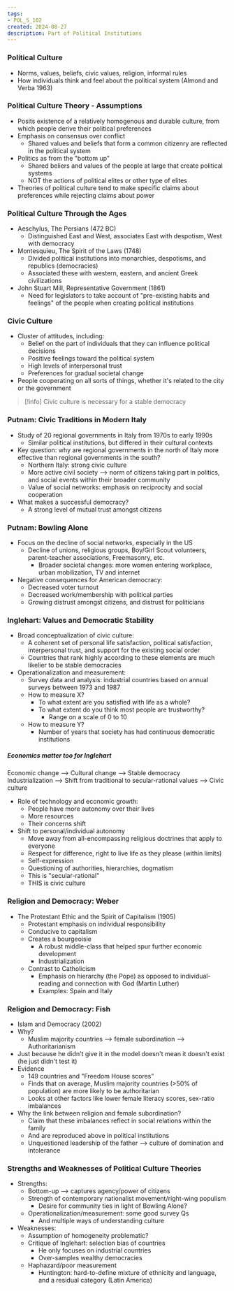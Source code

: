 ```yaml
---
tags:
- POL_S_102
created: 2024-08-27
description: Part of Political Institutions
---
```


### Political Culture

- Norms, values, beliefs, civic values, religion, informal rules
- How individuals think and feel about the political system (Almond and Verba 1963)

### Political Culture Theory - Assumptions

- Posits existence of a relatively homogenous and durable culture, from which people derive their political preferences
- Emphasis on consensus over conflict
  - Shared values and beliefs that form a common citizenry are reflected in the political system
- Politics as from the "bottom up"
  - Shared beliers and values of the people at large that create political systems
  - NOT the actions of political elites or other type of elites
- Theories of political culture tend to make specific claims about preferences while rejecting claims about power

### Political Culture Through the Ages

- Aeschylus, The Persians (472 BC)
  - Distinguished East and West, associates East with despotism, West with democracy
- Montesquieu, The Spirit of the Laws (1748)
  - Divided political institutions into monarchies, despotisms, and republics (democracies)
  - Associated these with western, eastern, and ancient Greek civilizations
- John Stuart Mill, Representative Government (1861)
  - Need for legislators to take account of "pre-existing habits and feelings" of the people when creating political institutions

### Civic Culture

- Cluster of attitudes, including:
  - Belief on the part of individuals that they can influence political decisions
  - Positive feelings toward the political system
  - High levels of interpersonal trust
  - Preferences for gradual societal change
- People cooperating on all sorts of things, whether it's related to the city or the government

> [!info] Civic culture is necessary for a stable democracy

### Putnam: Civic Traditions in Modern Italy

- Study of 20 regional governments in Italy from 1970s to early 1990s
  - Similar political institutions, but differed in their cultural contexts
- Key question: why are regional governments in the north of Italy more effective than regional governments in the south?
  - Northern Italy: strong civic culture
  - More active civil society --> norm of citizens taking part in politics, and social events within their broader community
  - Value of social networks: emphasis on reciprocity and social cooperation
- What makes a successful democracy?
  - A strong level of mutual trust amongst citizens

### Putnam: Bowling Alone

- Focus on the decline of social networks, especially in the US
  - Decline of unions, religious groups, Boy/Girl Scout volunteers, parent-teacher associations, Freemasonry, etc.
    - Broader societal changes: more women entering workplace, urban mobilization, TV and internet
- Negative consequences for American democracy:
  - Decreased voter turnout
  - Decreased work/membership with political parties
  - Growing distrust amongst citizens, and distrust for politicians

### Inglehart: Values and Democratic Stability

- Broad conceptualization of civic culture:
  - A coherent set of personal life satisfaction, political satisfaction, interpersonal trust, and support for the existing social order
  - Countries that rank highly according to these elements are much likelier to be stable democracies
- Operationalization and measurement:
  - Survey data and analysis: industrial countries based on annual surveys between 1973 and 1987
  - How to measure X?
    - To what extent are you satisfied with life as a whole?
    - To what extent do you think most people are trustworthy?
      - Range on a scale of 0 to 10
  - How to measure Y?
    - Number of years that society has had continuous democratic institutions
      
##### Economics matter too for Inglehart

Economic change --> Cultural change --> Stable democracy
Industrialization --> Shift from traditional to secular-rational values --> Civic culture

- Role of technology and economic growth:
  - People have more autonomy over their lives
  - More resources
  - Their concerns shift
- Shift to personal/individual autonomy
  - Move away from all-encompassing religious doctrines that apply to everyone
  - Respect for difference, right to live life as they please (within limits)
  - Self-expression
  - Questioning of authorities, hierarchies, dogmatism
  - This is "secular-rational"
  - THIS is civic culture

### Religion and Democracy: Weber

- The Protestant Ethic and the Spirit of Capitalism (1905)
	- Protestant emphasis on individual responsibility
	- Conducive to capitalism
	- Creates a bourgeoisie
		- A robust middle-class that helped spur further economic development
		- Industrialization
	- Contrast to Catholicism
		- Emphasis on hierarchy (the Pope) as opposed to individual-reading and connection with God (Martin Luther)
		- Examples: Spain and Italy

### Religion and Democracy: Fish

- Islam and Democracy (2002)
- Why?
	- Muslim majority countries --> female subordination --> Authoritarianism
- Just because he didn't give it in the model doesn't mean it doesn't exist (he just didn't test it)
- Evidence
	- 149 countries and "Freedom House scores"
	- Finds that on average, Muslim majority countries (>50% of population) are more likely to be authoritarian
	- Looks at other factors like lower female literacy scores, sex-ratio imbalances
- Why the link between religion and female subordination?
	- Claim that these imbalances reflect in social relations within the family
	- And are reproduced above in political institutions
	- Unquestioned leadership of the father --> culture of domination and intolerance

### Strengths and Weaknesses of Political Culture Theories

- Strengths:
	- Bottom-up --> captures agency/power of citizens
	- Strength of contemporary nationalist movement/right-wing populism
		- Desire for community ties in light of Bowling Alone?
	- Operationalization/measurement: some good survey Qs
		- And multiple ways of understanding culture
- Weaknesses:
	- Assumption of homogeneity problematic?
	- Critique of Inglehart: selection bias of countries
		- He only focuses on industrial countries
		- Over-samples wealthy democracies
	- Haphazard/poor measurement
		- Huntington: hard-to-define mixture of ethnicity and language, and a residual category (Latin America)